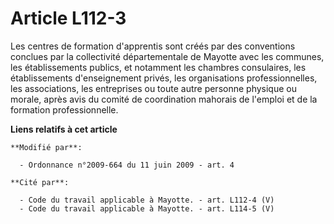 # Article L112-3

Les centres de formation d'apprentis sont créés par des conventions conclues par la collectivité départementale de Mayotte
avec les communes, les établissements publics, et notamment les chambres consulaires, les établissements d'enseignement
privés, les organisations professionnelles, les associations, les entreprises ou toute autre personne physique ou morale,
après avis du comité de coordination mahorais de l'emploi et de la formation professionnelle.

**Liens relatifs à cet article**

	**Modifié par**:

	  - Ordonnance n°2009-664 du 11 juin 2009 - art. 4

	**Cité par**:

	  - Code du travail applicable à Mayotte. - art. L112-4 (V)
	  - Code du travail applicable à Mayotte. - art. L114-5 (V)
